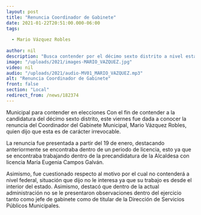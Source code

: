 ```yaml
---
layout: post
title: "Renuncia Coordinador de Gabinete"
date: 2021-01-22T20:51:00.000-06:00
tags:
  
  - Mario Vázquez Robles
  
author: nil
description: "Busca contender por el décimo sexto distrito a nivel estatal."
image: "/uploads/2021/images-MARIO_VAZQUEZ.jpg"
video: nil
audio: "/uploads/2021/audio-MV01_MARIO_VAZQUEZ.mp3"
alt: "Renuncia Coordinador de Gabinete"
front: false
section: "Local"
redirect_from: /news/182374
---
```


Municipal para contender en elecciones 
Con el fin de contender a la candidatura del décimo sexto distrito, este viernes fue dada a conocer la renuncia del Coordinador del Gabinete Municipal, Mario Vázquez Robles, quien dijo que esta es de carácter irrevocable. 

La renuncia fue presentada a partir del 19 de enero, destacando anteriormente se encontraba dentro de un periodo de licencia, esto ya que se encontraba trabajando dentro de la precandidatura de la Alcaldesa con licencia María Eugenia Campos Galván. 

Asimismo, fue cuestionado respecto al motivo por el cual no contenderá a nivel federal, situación que dijo no le interesa ya que su trabajo es desde el interior del estado. Asimismo, destacó que dentro de la actual administración no se le presentaron observaciones dentro del ejercicio tanto como jefe de gabinete como de titular de la Dirección de Servicios Públicos Municipales.